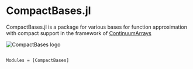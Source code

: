 # CompactBases.jl

CompactBases.jl is a package for various bases for function
approximation with compact support in the framework of
[ContinuumArrays](https://github.com/JuliaApproximation/ContinuumArrays.jl)

![CompactBases logo](assets/logo.svg)

```@index
```

```@autodocs
Modules = [CompactBases]
```

